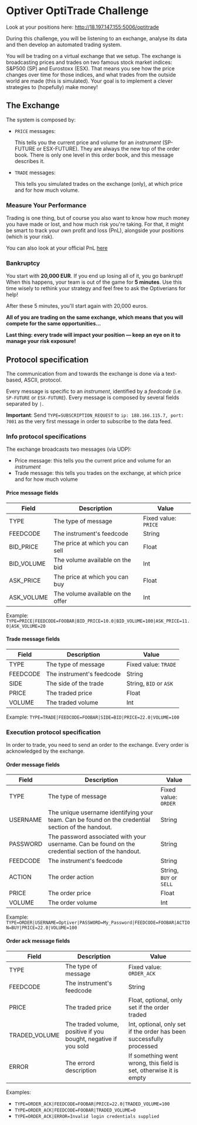 # Optiver OptiTrade Challenge

Look at your positions here: http://18.197.147.155:5006/optitrade

During this challenge, you will be listening to an exchange, analyse its data and then
develop an automated trading system.

You will be trading on a virtual exchange that we setup. The exchange is broadcasting
prices and trades on two famous stock market indices: S&P500 (SP) and Eurostoxx (ESX).
That means you see how the price changes over time for those indices, and what trades
from the outside world are made (this is simulated). Your goal is to implement a clever
strategies to (hopefully) make money!


## The Exchange

The system is composed by:

  * ```PRICE``` messages:

    This tells you the current price and volume for an *instrument* (SP-FUTURE or ESX-FUTURE).
    They are always the new top of the order book. There is only one level in this order book, and this message describes it.
   
  * ```TRADE``` messages:

    This tells you simulated trades on the exchange (only), at which price and for how much volume.

### Measure Your Performance

Trading is one thing, but of course you also want to know how much money you have made or lost, and how much risk you're taking.
For that, it might be smart to track your own profit and loss (PnL), alongside your positions (which is your risk).

You can also look at your official PnL [here](http://18.197.147.155:5006/optitrade)


### Bankruptcy

You start with **20,000 EUR**. If you end up losing all of it, you go bankrupt!
When this happens, your team is out of the game for **5 minutes**. Use this time
wisely to rethink your strategy and feel free to ask the Optiverians for help!

After these 5 minutes, you'll start again with 20,000 euros.

**All of you are trading on the same exchange, which means that you will compete for the same opportunities...**

**Last thing: every trade will impact your position &mdash; keep an eye on it to manage your risk exposure!**

## Protocol specification
The communication from and towards the exchange is done via a text-based, ASCII, protocol.

Every message is specific to an *instrument*, identified by a *feedcode* (i.e. `SP-FUTURE` or `ESX-FUTURE`).
Every message is composed by several fields separated by `|`.

**Important**: Send ```TYPE=SUBSCRIPTION_REQUEST``` to ```ip: 188.166.115.7, port: 7001``` as the very first message in order to subscribe to the data feed.

### Info protocol specifications

The exchange broadcasts two messages (via UDP):

  * Price message: this tells you the current price and volume for an *instrument*
  * Trade message: this tells you trades on the exchange, at which price and for how much volume


#### Price message fields

| Field | Description | Value
|------|-------------|-----------------
| TYPE | The type of message | Fixed value: `PRICE` |
| FEEDCODE | The instrument's feedcode | String |
| BID_PRICE | The price at which you can sell | Float |
| BID_VOLUME | The volume available on the bid | Int |
| ASK_PRICE | The price at which you can buy |Float  |
| ASK_VOLUME | The volume available on the offer | Int |

Example: ```TYPE=PRICE|FEEDCODE=FOOBAR|BID_PRICE=10.0|BID_VOLUME=100|ASK_PRICE=11.0|ASK_VOLUME=20```


#### Trade message fields

| Field | Description | Value
--------|------------|----------------
| TYPE | The type of message | Fixed value: `TRADE` |
| FEEDCODE | The instrument's feedcode | String |
| SIDE | The side of the trade | String, `BID` or `ASK` |
| PRICE | The traded price | Float |
| VOLUME | The traded volume| Int |

Example: ```TYPE=TRADE|FEEDCODE=FOOBAR|SIDE=BID|PRICE=22.0|VOLUME=100```


### Execution protocol specification
In order to trade, you need to send an order to the exchange. Every order is acknowledged by the exchange.

#### Order message fields

| Field | Description | Value
-------|--------------|---------------
| TYPE | The type of message | Fixed value: `ORDER` |
| USERNAME | The unique username identifying your team. Can be found on the credential section  of the handout. | String |
| PASSWORD| The password associated with your username. Can be found on the credential section  of the handout. | String |
| FEEDCODE | The instrument's feedcode | String |
| ACTION | The order action | String, `BUY` or `SELL` |
| PRICE | The order price | Float |
| VOLUME | The order volume | Int |

Example: ```TYPE=ORDER|USERNAME=Optiver|PASSWORD=My_Password|FEEDCODE=FOOBAR|ACTION=BUY|PRICE=22.0|VOLUME=100```


#### Order ack message fields

| Field | Description | Value
-------|-------------|----------------
| TYPE | The type of message | Fixed value: `ORDER_ACK` |
| FEEDCODE | The instrument's feedcode | String |
| PRICE | The traded price | Float, optional, only set if the order traded |
| TRADED_VOLUME | The traded volume, positive if you bought, negative if you sold | Int, optional, only set if the order has been successfully processed |
| ERROR | The errord description | If something went wrong, this field is set, otherwise it is empty | String, optional, only set on error |

Examples:
- ```TYPE=ORDER_ACK|FEEDCODE=FOOBAR|PRICE=22.0|TRADED_VOLUME=100```
- ```TYPE=ORDER_ACK|FEEDCODE=FOOBAR|TRADED_VOLUME=0```
- ```TYPE=ORDER_ACK|ERROR=Invalid login credentials supplied```